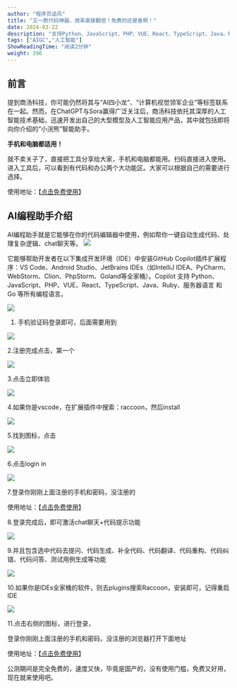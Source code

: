 ```yaml
---
author: "程序员追风"
title: "又一款代码神器，效率直接翻倍！免费的还是香啊！"
date: 2024-03-22
description: "支持Python、JavaScript、PHP、VUE、React、TypeScript、Java、Ruby、服务器语言和Go等所有编程语言"
tags: ["AIGC","人工智能"]
ShowReadingTime: "阅读2分钟"
weight: 396
---
```

前言
--

提到商汤科技，你可能仍然将其与“AI四小龙”、“计算机视觉领军企业”等标签联系在一起。然而，在ChatGPT与Sora赢得广泛关注后，商汤科技依托其深厚的人工智能技术基础，迅速开发出自己的大型模型及人工智能应用产品，其中就包括即将向你介绍的“小浣熊”智能助手。

**手机和电脑都适用！**

就不卖关子了，直接把工具分享给大家，手机和电脑都能用。扫码直接进入使用。进入工具后，可以看到有代码和办公两个大功能区。大家可以根据自己的需要进行选择。

使用地址：【[点击免费使用](https://link.juejin.cn?target=https%3A%2F%2Fraccoon.sensetime.com%2Flogin%3Futm_source%3Ddianya08 "https://raccoon.sensetime.com/login?utm_source=dianya08")】

AI编程助手介绍
--------

AI编程助手就是它能够在你的代码编辑器中使用，例如帮你一键自动生成代码、处理复杂逻辑、chat聊天等。 ![](https://p3-juejin.byteimg.com/tos-cn-i-k3u1fbpfcp/fe37b28053fe477b9a05056bfb08257f~tplv-k3u1fbpfcp-jj-mark:3024:0:0:0:q75.awebp#?w=1080&h=631&s=19338&e=webp&b=151f32)

它能够帮助开发者在以下集成开发环境（IDE）中安装GitHub Copilot插件扩展程序：VS Code、Android Studio、JetBrains IDEs（如IntelliJ IDEA、PyCharm、WebStorm、Clion、PhpStorm、Goland等全家桶）。Copilot 支持 Python、JavaScript、PHP、VUE、React、TypeScript、Java、Ruby、服务器语言 和 Go 等所有编程语言。

![](https://p3-juejin.byteimg.com/tos-cn-i-k3u1fbpfcp/deb7f98196f94f38be0784cb2b1872de~tplv-k3u1fbpfcp-jj-mark:3024:0:0:0:q75.awebp#?w=1080&h=640&s=22806&e=webp&b=172135)

1.  手机验证码登录即可，后面需要用到

![](https://p3-juejin.byteimg.com/tos-cn-i-k3u1fbpfcp/3f0df2b8c3334bc0a85be2d5bedeff43~tplv-k3u1fbpfcp-jj-mark:3024:0:0:0:q75.awebp#?w=1080&h=523&s=25684&e=webp&b=152137)

2.注册完成点击，第一个

![](https://p3-juejin.byteimg.com/tos-cn-i-k3u1fbpfcp/159572cdf342443ab1fbf3f52ba6817e~tplv-k3u1fbpfcp-jj-mark:3024:0:0:0:q75.awebp#?w=1080&h=545&s=31114&e=webp&b=142237)

3.点击立即体验

![](https://p3-juejin.byteimg.com/tos-cn-i-k3u1fbpfcp/84054040de094663912b50c6bb1220a4~tplv-k3u1fbpfcp-jj-mark:3024:0:0:0:q75.awebp#?w=1080&h=671&s=21616&e=webp&b=161f32)

4.如果你是vscode，在扩展插件中搜索：raccoon，然后install

![](https://p3-juejin.byteimg.com/tos-cn-i-k3u1fbpfcp/961ddece72e2497b9f0809e96cd77e83~tplv-k3u1fbpfcp-jj-mark:3024:0:0:0:q75.awebp#?w=427&h=413&s=16404&e=webp&b=251b30)

5.找到图标，点击

![](https://p3-juejin.byteimg.com/tos-cn-i-k3u1fbpfcp/1e765f7e306b4426b1f5facbb97aad57~tplv-k3u1fbpfcp-jj-mark:3024:0:0:0:q75.awebp#?w=475&h=716&s=21750&e=webp&b=251b30)

6.点击login in

![](https://p3-juejin.byteimg.com/tos-cn-i-k3u1fbpfcp/97aa3716fc814d06b1ee6dd25ee3d573~tplv-k3u1fbpfcp-jj-mark:3024:0:0:0:q75.awebp#?w=455&h=575&s=15712&e=webp&b=241b30)

7.登录你刚刚上面注册的手机和密码，没注册的

使用地址：【[点击免费使用](https://link.juejin.cn?target=https%3A%2F%2Fraccoon.sensetime.com%2Flogin%3Futm_source%3Ddianya08 "https://raccoon.sensetime.com/login?utm_source=dianya08")】

8.登录完成后，即可激活chat聊天+代码提示功能

![](https://p3-juejin.byteimg.com/tos-cn-i-k3u1fbpfcp/b834d789942245c5a50eb03157c0d3b0~tplv-k3u1fbpfcp-jj-mark:3024:0:0:0:q75.awebp#?w=1080&h=586&s=49540&e=webp&b=292536)

9.并且包含选中代码去提问、代码生成、补全代码、代码翻译、代码重构、代码纠错、代码问答、测试用例生成等功能

![](https://p3-juejin.byteimg.com/tos-cn-i-k3u1fbpfcp/3892f9c5ff3a4eb495897e0a6df028cb~tplv-k3u1fbpfcp-jj-mark:3024:0:0:0:q75.awebp#?w=866&h=956&s=53248&e=webp&b=281e35)

10.如果你是IDEs全家桶的软件，则去plugins搜索Raccoon，安装即可，记得重启IDE

![](https://p3-juejin.byteimg.com/tos-cn-i-k3u1fbpfcp/c80ecb5b429c4519b8f5bc67b9065a16~tplv-k3u1fbpfcp-jj-mark:3024:0:0:0:q75.awebp#?w=998&h=738&s=41212&e=webp&b=2b2c30)

11.点击右侧的图标，进行登录，

登录你刚刚上面注册的手机和密码，没注册的浏览器打开下面地址

使用地址：【[点击免费使用](https://link.juejin.cn?target=https%3A%2F%2Fraccoon.sensetime.com%2Flogin%3Futm_source%3Ddianya08 "https://raccoon.sensetime.com/login?utm_source=dianya08")】

公测期间是完全免费的，速度又快，毕竟是国产的，没有使用门槛，免费又好用，现在就来使用吧。